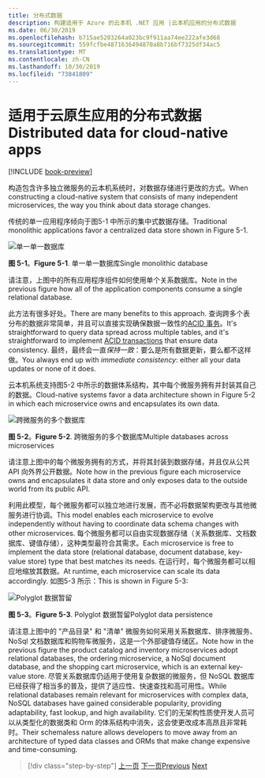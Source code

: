 ```yaml
---
title: 分布式数据
description: 构建适用于 Azure 的云本机 .NET 应用 |云本机应用的分布式数据
ms.date: 06/30/2019
ms.openlocfilehash: b715ae5203264a023bc9f911aa74ee222afe3d68
ms.sourcegitcommit: 559fcfbe4871636494870a8b716bf7325df34ac5
ms.translationtype: MT
ms.contentlocale: zh-CN
ms.lasthandoff: 10/30/2019
ms.locfileid: "73841809"
---
```

# <a name="distributed-data-for-cloud-native-apps"></a><span data-ttu-id="bcfc9-103">适用于云原生应用的分布式数据</span><span class="sxs-lookup"><span data-stu-id="bcfc9-103">Distributed data for cloud-native apps</span></span>

[!INCLUDE [book-preview](../../../includes/book-preview.md)]

<span data-ttu-id="bcfc9-104">构造包含许多独立微服务的云本机系统时，对数据存储进行更改的方式。</span><span class="sxs-lookup"><span data-stu-id="bcfc9-104">When constructing a cloud-native system that consists of many independent microservices, the way you think about data storage changes.</span></span>

<span data-ttu-id="bcfc9-105">传统的单一应用程序倾向于图5-1 中所示的集中式数据存储。</span><span class="sxs-lookup"><span data-stu-id="bcfc9-105">Traditional monolithic applications favor a centralized data store shown in Figure 5-1.</span></span>

![单一单一数据库](./media/single-monolithic-database.png)

<span data-ttu-id="bcfc9-107">**图 5-1**。</span><span class="sxs-lookup"><span data-stu-id="bcfc9-107">**Figure 5-1**.</span></span> <span data-ttu-id="bcfc9-108">单一单一数据库</span><span class="sxs-lookup"><span data-stu-id="bcfc9-108">Single monolithic database</span></span>

<span data-ttu-id="bcfc9-109">请注意，上图中的所有应用程序组件如何使用单个关系数据库。</span><span class="sxs-lookup"><span data-stu-id="bcfc9-109">Note in the previous figure how all of the application components consume a single relational database.</span></span>

<span data-ttu-id="bcfc9-110">此方法有很多好处。</span><span class="sxs-lookup"><span data-stu-id="bcfc9-110">There are many benefits to this approach.</span></span> <span data-ttu-id="bcfc9-111">查询跨多个表分布的数据非常简单，并且可以直接实现确保数据一致性的[ACID 事务](https://docs.microsoft.com/windows/desktop/cossdk/acid-properties)。</span><span class="sxs-lookup"><span data-stu-id="bcfc9-111">It's straightforward to query data spread across  multiple tables, and it's straightforward to implement [ACID transactions](https://docs.microsoft.com/windows/desktop/cossdk/acid-properties) that ensure data consistency.</span></span> <span data-ttu-id="bcfc9-112">最终，最终会一直*保持一致*：要么是所有数据更新，要么都不这样做。</span><span class="sxs-lookup"><span data-stu-id="bcfc9-112">You always end up with *immediate consistency*: either all your data updates or none of it does.</span></span>

<span data-ttu-id="bcfc9-113">云本机系统支持图5-2 中所示的数据体系结构，其中每个微服务拥有并封装其自己的数据。</span><span class="sxs-lookup"><span data-stu-id="bcfc9-113">Cloud-native systems favor a data architecture shown in Figure 5-2 in which each microservice owns and encapsulates its own data.</span></span>

![跨微服务的多个数据库](./media/data-across-microservices.png)

<span data-ttu-id="bcfc9-115">**图 5-2**。</span><span class="sxs-lookup"><span data-stu-id="bcfc9-115">**Figure 5-2**.</span></span> <span data-ttu-id="bcfc9-116">跨微服务的多个数据库</span><span class="sxs-lookup"><span data-stu-id="bcfc9-116">Multiple databases across microservices</span></span>

<span data-ttu-id="bcfc9-117">请注意上图中的每个微服务拥有的方式，并将其封装到数据存储，并且仅从公共 API 向外界公开数据。</span><span class="sxs-lookup"><span data-stu-id="bcfc9-117">Note how in the previous figure each microservice owns and encapsulates it data store and only exposes data to the outside world from its public API.</span></span>

<span data-ttu-id="bcfc9-118">利用此模型，每个微服务都可以独立地进行发展，而不必将数据架构更改与其他微服务进行协调。</span><span class="sxs-lookup"><span data-stu-id="bcfc9-118">This model enables each microservice to evolve independently without having to coordinate data schema changes with other microservices.</span></span> <span data-ttu-id="bcfc9-119">每个微服务都可以自由实现数据存储（关系数据库、文档数据库、键值存储），这种类型最符合其需求。</span><span class="sxs-lookup"><span data-stu-id="bcfc9-119">Each microservice is free to implement the data store (relational database, document database, key-value store) type that best matches its needs.</span></span> <span data-ttu-id="bcfc9-120">在运行时，每个微服务都可以相应地缩放其数据。</span><span class="sxs-lookup"><span data-stu-id="bcfc9-120">At runtime, each microservice can scale its data accordingly.</span></span> <span data-ttu-id="bcfc9-121">如图5-3 所示：</span><span class="sxs-lookup"><span data-stu-id="bcfc9-121">This is shown in Figure 5-3:</span></span>

![Polyglot 数据暂留](./media/polyglot-data-persistence.png)

<span data-ttu-id="bcfc9-123">**图 5-3**。</span><span class="sxs-lookup"><span data-stu-id="bcfc9-123">**Figure 5-3**.</span></span> <span data-ttu-id="bcfc9-124">Polyglot 数据暂留</span><span class="sxs-lookup"><span data-stu-id="bcfc9-124">Polyglot data persistence</span></span>

<span data-ttu-id="bcfc9-125">请注意上图中的 "产品目录" 和 "清单" 微服务如何采用关系数据库、排序微服务、NoSql 文档数据库和购物车微服务，这是一个外部键值存储区。</span><span class="sxs-lookup"><span data-stu-id="bcfc9-125">Note how in the previous figure the product catalog and inventory microservices adopt relational databases, the ordering microservice, a NoSql document database, and the shopping cart microservice, which is an external key-value store.</span></span> <span data-ttu-id="bcfc9-126">尽管关系数据库仍适用于使用复杂数据的微服务，但 NoSQL 数据库已经获得了相当多的普及，提供了适应性、快速查找和高可用性。</span><span class="sxs-lookup"><span data-stu-id="bcfc9-126">While relational databases remain relevant for microservices with complex data, NoSQL databases have gained considerable popularity, providing adaptability, fast lookup, and high availability.</span></span> <span data-ttu-id="bcfc9-127">它们的无架构性质使开发人员可以从类型化的数据类和 Orm 的体系结构中消失，这会使更改成本高昂且非常耗时。</span><span class="sxs-lookup"><span data-stu-id="bcfc9-127">Their schemaless nature allows developers to move away from an architecture of typed data classes and ORMs that make change expensive and time-consuming.</span></span>

>[!div class="step-by-step"]
><span data-ttu-id="bcfc9-128">[上一页](service-mesh-communication-infrastructure.md)
>[下一页](data-patterns.md)</span><span class="sxs-lookup"><span data-stu-id="bcfc9-128">[Previous](service-mesh-communication-infrastructure.md)
[Next](data-patterns.md)</span></span>
